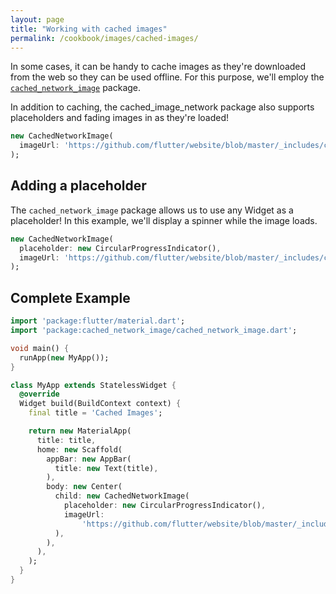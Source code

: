 ```yaml
---
layout: page
title: "Working with cached images"
permalink: /cookbook/images/cached-images/
---
```


In some cases, it can be handy to cache images as they're downloaded from the 
web so they can be used offline. For this purpose, we'll employ the 
[`cached_network_image`](https://pub.dartlang.org/packages/cached_network_image)
package.

In addition to caching, the cached_image_network package also supports 
placeholders and fading images in as they're loaded! 

```dart
new CachedNetworkImage(
  imageUrl: 'https://github.com/flutter/website/blob/master/_includes/code/layout/lakes/images/lake.jpg?raw=true',
);
```

## Adding a placeholder

The `cached_network_image` package allows us to use any Widget as a placeholder! 
In this example, we'll display a spinner while the image loads.

```dart
new CachedNetworkImage(
  placeholder: new CircularProgressIndicator(),
  imageUrl: 'https://github.com/flutter/website/blob/master/_includes/code/layout/lakes/images/lake.jpg?raw=true',
);
``` 

## Complete Example

```dart
import 'package:flutter/material.dart';
import 'package:cached_network_image/cached_network_image.dart';

void main() {
  runApp(new MyApp());
}

class MyApp extends StatelessWidget {
  @override
  Widget build(BuildContext context) {
    final title = 'Cached Images';

    return new MaterialApp(
      title: title,
      home: new Scaffold(
        appBar: new AppBar(
          title: new Text(title),
        ),
        body: new Center(
          child: new CachedNetworkImage(
            placeholder: new CircularProgressIndicator(),
            imageUrl:
                'https://github.com/flutter/website/blob/master/_includes/code/layout/lakes/images/lake.jpg?raw=true',
          ),
        ),
      ),
    );
  }
}
```
